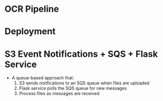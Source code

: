 # OCR Pipeline

# Deployment

# S3 Event Notifications + SQS + Flask Service

- A queue-based approach that:
  1. S3 sends notifications to an SQS queue when files are uploaded
  2. Flask service polls the SQS queue for new messages
  3. Process files as messages are received

